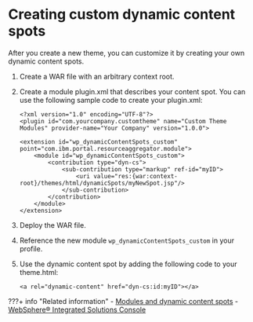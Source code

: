 # Creating custom dynamic content spots

After you create a new theme, you can customize it by creating your own dynamic content spots.

1.  Create a WAR file with an arbitrary context root.

2.  Create a module plugin.xml that describes your content spot. You can use the following sample code to create your plugin.xml:

    ```
    <?xml version="1.0" encoding="UTF-8"?>
    <plugin id="com.yourcompany.customtheme" name="Custom Theme Modules" provider-name="Your Company" version="1.0.0">
    
    <extension id="wp_dynamicContentSpots_custom" point="com.ibm.portal.resourceaggregator.module">
        <module id="wp_dynamicContentSpots_custom">
            <contribution type="dyn-cs">
                <sub-contribution type="markup" ref-id="myID">
                    <uri value="res:{war:context-root}/themes/html/dynamicSpots/myNewSpot.jsp"/>
                </sub-contribution>
            </contribution>
        </module>
    </extension>
    ```

3.  Deploy the WAR file.

4.  Reference the new module `wp_dynamicContentSpots_custom` in your profile.

5.  Use the dynamic content spot by adding the following code to your theme.html:

    `<a rel="dynamic-content" href="dyn-cs:id:myID"></a>`



???+ info "Related information"
    - [Modules and dynamic content spots](../dynamic_content_spots/working_with_dcs/themeopt_modules_dyn_cnt_spts.md)
    - [WebSphere® Integrated Solutions Console](../../../../deploy_dx/manage/portal_admin_tools/WebSphere_Integrated_Solutions_Console.md)



